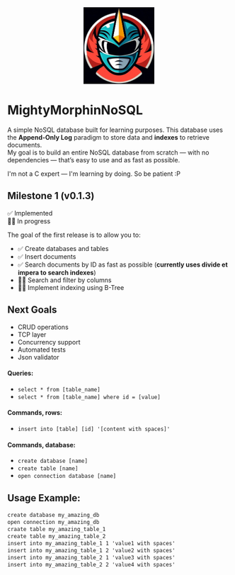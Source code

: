 <div style="text-align: center;">
    <img src="logo.png" alt="Descrizione" width="160">
</div>

# MightyMorphinNoSQL
A simple NoSQL database built for learning purposes. This database uses the **Append-Only Log** paradigm to store data and **indexes** to retrieve documents.  
My goal is to build an entire NoSQL database from scratch — with no dependencies — that’s easy to use and as fast as possible.

I'm not a C expert — I'm learning by doing. So be patient :P

## Milestone 1 (v0.1.3)
✅ Implemented  
👨‍💻 In progress

The goal of the first release is to allow you to:

- ✅ Create databases and tables  
- ✅ Insert documents  
- ✅ Search documents by ID as fast as possible (**currently uses divide et impera to search indexes**)  
- 👨‍💻 Search and filter by columns  
- 👨‍💻 Implement indexing using B-Tree  

## Next Goals
- CRUD operations  
- TCP layer  
- Concurrency support  
- Automated tests
- Json validator

#### Queries:
- `select * from [table_name]`
- `select * from [table_name] where id = [value]`

#### Commands, rows:
- `insert into [table] [id] '[content with spaces]'`

#### Commands, database:
- `create database [name]`
- `create table [name]`
- `open connection database [name]`

## Usage Example:
```
create database my_amazing_db
open connection my_amazing_db
craate table my_amazing_table_1
create table my_amazing_table_2
insert into my_amazing_table_1 1 'value1 with spaces'
insert into my_amazing_table_1 2 'value2 with spaces'
insert into my_amazing_table_2 1 'value3 with spaces'
insert into my_amazing_table_2 2 'value4 with spaces'
```